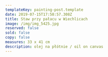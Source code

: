 ```yaml
---
templateKey: painting-post.template
date: 2019-07-15T17:58:57.308Z
title: Staw przy pałacu w Wiechlicach
image: /img/img_5425.jpg
reserved: false
sold: false
copy: false
measures: 33 x 41 cm
description: olej na płótnie / oil on canvas
---
```


